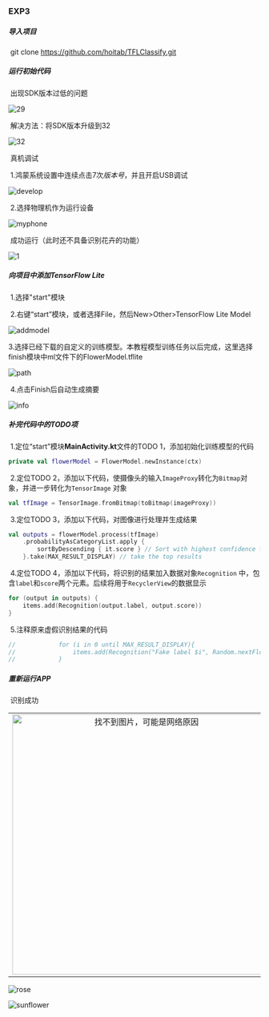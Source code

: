 ### EXP3

##### 导入项目

​	git clone https://github.com/hoitab/TFLClassify.git

##### 运行初始代码

​	出现SDK版本过低的问题

![29](https://github.com/ChenyangLiuu/Software-project-development-practice/blob/main/exp3/ScreenShots/29.png)

​	解决方法：将SDK版本升级到32

![32](https://github.com/ChenyangLiuu/Software-project-development-practice/blob/main/exp3/ScreenShots/32.png)

​	真机调试

​		1.鸿蒙系统设置中连续点击7次*版本号*，并且开启USB调试

![develop](https://github.com/ChenyangLiuu/Software-project-development-practice/blob/main/exp3/ScreenShots/develop.png)

​		2.选择物理机作为运行设备

![myphone](https://github.com/ChenyangLiuu/Software-project-development-practice/blob/main/exp3/ScreenShots/myphone.png)

​	成功运行（此时还不具备识别花卉的功能）

![1](https://github.com/ChenyangLiuu/Software-project-development-practice/blob/main/exp3/ScreenShots/1.png)

##### 向项目中添加TensorFlow Lite

​	1.选择"start"模块

​	2.右键“start”模块，或者选择File，然后New>Other>TensorFlow Lite Model

![addmodel](https://github.com/ChenyangLiuu/Software-project-development-practice/blob/main/exp3/ScreenShots/addmodel.png)

​	3.选择已经下载的自定义的训练模型。本教程模型训练任务以后完成，这里选择finish模块中ml文件下的FlowerModel.tflite

![path](https://github.com/ChenyangLiuu/Software-project-development-practice/blob/main/exp3/ScreenShots/path.png)

​	4.点击Finish后自动生成摘要

![info](https://github.com/ChenyangLiuu/Software-project-development-practice/blob/main/exp3/ScreenShots/info.png)

##### 补完代码中的TODO项

​	1.定位“start”模块**MainActivity.kt**文件的TODO 1，添加初始化训练模型的代码

```kotlin
private val flowerModel = FlowerModel.newInstance(ctx)
```

​	2.定位TODO 2，添加以下代码，使摄像头的输入`ImageProxy`转化为`Bitmap`对象，并进一步转化为`TensorImage` 对象

```kotlin
val tfImage = TensorImage.fromBitmap(toBitmap(imageProxy))
```

​	3.定位TODO 3，添加以下代码，对图像进行处理并生成结果

```kotlin
val outputs = flowerModel.process(tfImage)
    .probabilityAsCategoryList.apply {
        sortByDescending { it.score } // Sort with highest confidence first
    }.take(MAX_RESULT_DISPLAY) // take the top results
```

​	4.定位TODO 4，添加以下代码，将识别的结果加入数据对象`Recognition` 中，包含`label`和`score`两个元素。后续将用于`RecyclerView`的数据显示

```kotlin
for (output in outputs) {
    items.add(Recognition(output.label, output.score))
}
```

​	5.注释原来虚假识别结果的代码

```kotlin
//            for (i in 0 until MAX_RESULT_DISPLAY){
//                items.add(Recognition("Fake label $i", Random.nextFloat()))
//            }
```

##### 重新运行APP

​	识别成功

<table frame=void>	<!--使用table标签，且frame=void消除外边框-->
	<tr>		   <!--<tr>一行的内容<\tr>，<td>一个格子的内容<\td>-->
    <td><center><img src="https://github.com/ChenyangLiuu/Software-project-development-practice/blob/main/exp3/ScreenShots/rose.jpg"		
                     alt="找不到图片，可能是网络原因"
                     height="520"/></center></td>	<!--<center>标签将图片居中-->
    <td><center><img src="https://github.com/ChenyangLiuu/Software-project-development-practice/blob/main/exp3/ScreenShots/sunflower.jpg"
                     alt="找不到图片，可能是网络原因"
                     height="520"/></center></td>
    </tr>
</table>

![rose](https://github.com/ChenyangLiuu/Software-project-development-practice/blob/main/exp3/ScreenShots/rose.jpg)

![sunflower](https://github.com/ChenyangLiuu/Software-project-development-practice/blob/main/exp3/ScreenShots/sunflower.jpg)